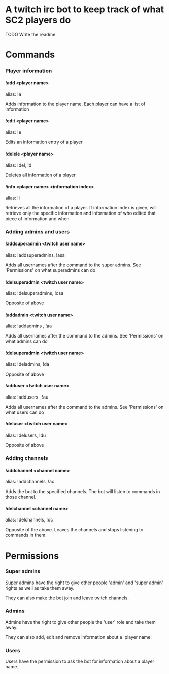 # A twitch irc bot to keep track of what SC2 players do

TODO Write the readme

# Commands

### Player information

#### !add \<player name\>

alias: !a

Adds information to the player name. Each player can have a list of information

#### !edit \<player name\>

alias: !e

Edits an information entry of a player

#### !delele \<player name\>

alias: !del, !d

Deletes all information of a player

#### !info \<player name\> \<information index\>

alias: !i

Retrieves all the information of a player. If information index is given, will retrieve only the specific information and information of who edited that piece of information and when

### Adding admins and users

#### !addsuperadmin \<twitch user name\>

alias: !addsuperadmins, !asa

Adds all usernames after the command to the super admins. See 'Permissions' on what superadmins can do

#### !delsuperadmin \<twitch user name\>

alias: !delsuperadmins, !dsa

Opposite of above

#### !addadmin \<twitch user name\>

alias: !addadmins , !aa

Adds all usernames after the command to the admins. See 'Permissions' on what admins can do

#### !delsuperadmin \<twitch user name\>

alias: !deladmins, !da

Opposite of above

#### !adduser \<twitch user name\>

alias: !addusers , !au

Adds all usernames after the command to the admins. See 'Permissions' on what users can do

#### !deluser \<twitch user name\>

alias: !delusers, !du

Opposite of above

### Adding channels

#### !addchannel \<channel name\>

alias: !addchannels, !ac

Adds the bot to the specified channels. The bot will listen to commands in those channel.

#### !delchannel \<channel name\>

alias: !delchannels, !dc

Opposite of the above. Leaves the channels and stops listening to commands in them.

# Permissions

### Super admins

Super admins have the right to give other people 'admin' and 'super admin' rights as well as take them away.

They can also make the bot join and leave twitch channels.

### Admins

Admins have the right to give other people the 'user' role and take them away.

They can also add, edit and remove information about a 'player name'.

### Users

Users have the permission to ask the bot for information about a player name.

